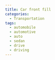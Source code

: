 ```yaml
---
title: Car front fill
categories:
  - Transportation
tags:
  - automobile
  - automotive
  - auto
  - sedan
  - drive
  - driving
---
```

